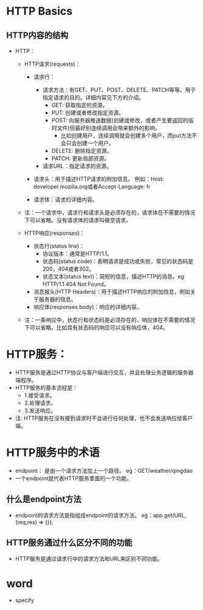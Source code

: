 # HTTP Basics
## HTTP内容的结构

* HTTP：
  * HTTP请求(requests)：
    * 请求行：    
      * 请求方法：有GET、PUT、POST、DELETE、PATCH等等。用于指定请求的目的。详细内容见下方的介绍。
        * GET: 获取指定的资源。
        * PUT: 创建或者修改指定资源。
        * POST: 向服务器推送数据(创建或修改，或者产生要返回的临时文件)但最好别连续调用会带来额外的影响。
          * 比如创建用户，连续调用就会创建多个用户，而put方法不会只会创建一个用户。
        * DELETE: 删除指定资源。
        * PATCH: 更新局部资源。
      * 请求URL：指定请求的资源。  
        
    * 请求头：用于描述HTTP请求的附加信息。 例如：Host: developer.mozilla.org或者Accept-Language: fr
    * 请求体：请求的详细内容。
  * 注：一个请求中，请求行和请求头是必须存在的，请求体在不需要的情况下可以省略。没有请求体的请求叫做空请求。

  * HTTP响应(responses)：
    * 状态行(status line)：
      * 协议版本：通常是HTTP/1.1。
      * 状态码(status code)：表明请求是成功或失败，常见的状态码是200，404或者302。
      * 状态文本(status text)：简短的信息，描述HTTP的消息。eg HTTP/1.1 404 Not Found。
    * 消息报头(HTTP Headers)：用于描述HTTP响应的附加信息，例如关于服务器的信息。
    * 响应体(responses body)：响应的详细内容。
  * 注：一条响应中，状态行和状态码是必须存在的，响应体在不需要的情况下可以省略。比如具有状态码的响应可以没有响应体，404。

 
# HTTP服务：

* HTTP服务是通过HTTP协议与客户端进行交互，并且处理业务逻辑的服务器端程序。
* HTTP服务的基本流程是：
  * 1.接受请求。
  * 2.处理请求。
  * 3.发送响应。
* 注: HTTP服务在没有接到请求时不会进行任何处理，也不会发送响应给客户端。

# HTTP服务中的术语

* endpoint： 是由一个请求方法加上一个路径。 eg：GET/weather/qingdao
* 一个endpoint就代表HTTP服务里面的一个功能。

## 什么是endpoint方法
  * endpoint的请求方法是指组成endpoint的请求方法。 eg：app.get(URL,(req,res) => {});

## HTTP服务通过什么区分不同的功能
  * HTTP服务是通过请求行中的请求方法和URL来区别不同功能。
  


# word
* specify    